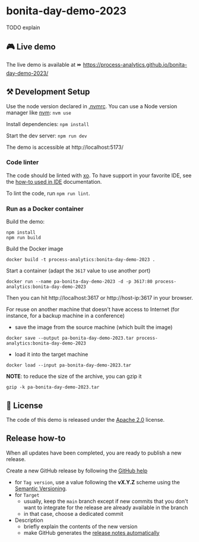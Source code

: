 # bonita-day-demo-2023

TODO explain


## 🎮 Live demo

The live demo is available at ⏩ https://process-analytics.github.io/bonita-day-demo-2023/


## ⚒️ Development Setup

Use the node version declared in [.nvmrc](.nvmrc). You can use a Node version manager like [nvm](https://github.com/nvm-sh/nvm): `nvm use`

Install dependencies: `npm install`

Start the dev server: `npm run dev`

The demo is accessible at http://localhost:5173/

### Code linter

The code should be linted with [xo](https://github.com/xojs/xo). To have support in your favorite IDE, see the [how-to used in IDE](https://github.com/xojs/xo#editor-plugins) documentation. 

To lint the code, run `npm run lint`.


### Run as a Docker container

Build the demo:
```shell
npm install
npm run build
```

Build the Docker image
```shell
docker build -t process-analytics:bonita-day-demo-2023 .
```

Start a container (adapt the `3617` value to use another port)
```shell
docker run --name pa-bonita-day-demo-2023 -d -p 3617:80 process-analytics:bonita-day-demo-2023
```
Then you can hit http://localhost:3617 or http://host-ip:3617 in your browser.

For reuse on another machine that doesn't have access to Internet (for instance, for a backup machine in a conference)
- save the image from the source machine (which built the image)
```shell
docker save --output pa-bonita-day-demo-2023.tar process-analytics:bonita-day-demo-2023
```
- load it into the target machine
```shell
docker load --input pa-bonita-day-demo-2023.tar
```

**NOTE**: to reduce the size of the archive, you can gzip it
```shell
gzip -k pa-bonita-day-demo-2023.tar
```

## 📃 License

The code of this demo is released under the [Apache 2.0](LICENSE) license.


## Release how-to

When all updates have been completed, you are ready to publish a new release.

Create a new GitHub release by following the [GitHub help](https://help.github.com/en/github/administering-a-repository/managing-releases-in-a-repository#creating-a-release)
- for `Tag version`, use a value following the **vX.Y.Z** scheme using the [Semantic Versioning](https://semver.org/).
- for `Target`
    - usually, keep the `main` branch except if new commits that you don't want to integrate for the release are already
      available in the branch
    - in that case, choose a dedicated commit
- Description
    - briefly explain the contents of the new version
    - make GitHub generates the [release notes automatically](https://docs.github.com/en/repositories/releasing-projects-on-github/automatically-generated-release-notes)
